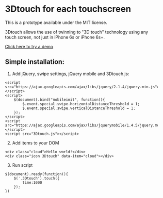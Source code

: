 # 3Dtouch for each touchscreen
This is a prototype available under the MIT license.

3Dtouch allows the use of twinning to "3D touch" technology using any touch screen, not just in iPhone 6s or iPhone 6s+.


[Click here to try a demo](http://touch.crabby.pl/)

## Simple installation:

1. Add jQuery, swipe settings, jQuery mobile and 3Dtouch.js:
```
<script src="https://ajax.googleapis.com/ajax/libs/jquery/2.1.4/jquery.min.js"></script>
<script>
    $(document).bind("mobileinit", function(){
        $.event.special.swipe.horizontalDistanceThreshold = 1;
        $.event.special.swipe.verticalDistanceThreshold = 1;
    });
</script>
<script src="https://ajax.googleapis.com/ajax/libs/jquerymobile/1.4.5/jquery.mobile.min.js"></script>
<script src="3Dtouch.js"></script>
```

2. Add items to your DOM
```
<div class="cloud">Hello world!</div>
<div class="icon 3Dtouch" data-item="cloud"></div>
```

3. Run script
```
$(document).ready(function(){
	$('.3Dtouch').touch({
		time:1000
	});
})
```
